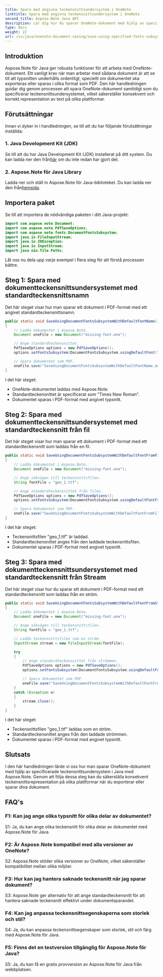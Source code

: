 ```yaml
---
title: Spara med angivna teckensnittsundersystem i OneNote
linktitle: Spara med angivna teckensnittsundersystem i OneNote
second_title: Aspose.Note Java API
description: Lär dig hur du sparar OneNote-dokument med hjälp av specificerade teckensnittsundersystem i Java med Aspose.Note. Säkerställ konsekvent teckensnittsrepresentation över plattformar utan ansträngning.
type: docs
weight: 22
url: /sv/java/onenote-document-saving/save-using-specified-fonts-subsystem/
---
```

## Introduktion

Aspose.Note för Java ger robusta funktioner för att arbeta med OneNote-dokument. Ett vanligt krav när man arbetar med sådana dokument är att se till att typsnitten underhålls ordentligt, speciellt om dokumentet ska exporteras eller sparas i olika format som PDF. Den här handledningen guidar dig genom processen att spara OneNote-dokument samtidigt som du specificerar teckensnittsundersystemet, vilket säkerställer konsekvent och korrekt representation av text på olika plattformar.

## Förutsättningar

Innan vi dyker in i handledningen, se till att du har följande förutsättningar inställda:

### 1. Java Development Kit (JDK)

 Se till att du har Java Development Kit (JDK) installerat på ditt system. Du kan ladda ner den från[här](https://www.oracle.com/java/technologies/javase-jdk15-downloads.html) om du inte redan har gjort det.

### 2. Aspose.Note för Java Library

 Ladda ner och ställ in Aspose.Note för Java-biblioteket. Du kan ladda ner den från[hemsida](https://releases.aspose.com/note/java/).

## Importera paket

Se till att importera de nödvändiga paketen i ditt Java-projekt:

```java
import com.aspose.note.Document;
import com.aspose.note.PdfSaveOptions;
import com.aspose.note.fonts.DocumentFontsSubsystem;
import java.io.FileInputStream;
import java.io.IOException;
import java.io.InputStream;
import java.nio.file.Paths;
```

Låt oss nu dela upp varje exempel i flera steg för att förstå processen bättre.

## Steg 1: Spara med dokumentteckensnittsundersystemet med standardteckensnittsnamn

Det här steget visar hur man sparar ett dokument i PDF-format med ett angivet standardteckensnittsnamn.

```java
public static void SaveUsingDocumentFontsSubsystemWithDefaultFontName() throws IOException
{
    // Ladda dokumentet i Aspose.Note.
    Document oneFile = new Document("missing-font.one");

    // Ange standardteckensnittet.
    PdfSaveOptions options = new PdfSaveOptions();
    options.setFontsSubsystem(DocumentFontsSubsystem.usingDefaultFont("Times New Roman"));

    // Spara dokumentet som PDF.
    oneFile.save("SaveUsingDocumentFontsSubsystemWithDefaultFontName_out.pdf", options);
}
```

I det här steget:
- OneNote-dokumentet laddas med Aspose.Note.
- Standardteckensnittet är specificerat som "Times New Roman".
- Dokumentet sparas i PDF-format med angivet typsnitt.

## Steg 2: Spara med dokumentteckensnittsundersystemet med standardteckensnitt från fil

Det här steget visar hur man sparar ett dokument i PDF-format med ett standardteckensnitt som laddas från en fil.

```java
public static void SaveUsingDocumentFontsSubsystemWithDefaultFontFromFile() throws IOException
{
    // Ladda dokumentet i Aspose.Note.
    Document oneFile = new Document("missing-font.one");

    // Ange sökvägen till teckensnittsfilen.
    String fontFile = "geo_1.ttf";

    // Ange standardteckensnittet från filen.
    PdfSaveOptions options = new PdfSaveOptions();
    options.setFontsSubsystem(DocumentFontsSubsystem.usingDefaultFontFromFile(fontFile));

    // Spara dokumentet som PDF.
    oneFile.save("SaveUsingDocumentFontsSubsystemWithDefaultFontFromFile_out.pdf", options);
}
```

I det här steget:
- Teckensnittsfilen "geo_1.ttf" är laddad.
- Standardteckensnittet anges från den laddade teckensnittsfilen.
- Dokumentet sparas i PDF-format med angivet typsnitt.

## Steg 3: Spara med dokumentteckensnittsundersystemet med standardteckensnitt från Stream

Det här steget visar hur du sparar ett dokument i PDF-format med ett standardteckensnitt som laddas från en ström.

```java
public static void SaveUsingDocumentFontsSubsystemWithDefaultFontFromStream() throws IOException
{
    // Ladda dokumentet i Aspose.Note.
    Document oneFile = new Document("missing-font.one");

    // Ange sökvägen till teckensnittsfilen.
    String fontFile = "geo_1.ttf";

    // Ladda teckensnittsfilen som en ström.
    InputStream stream = new FileInputStream(fontFile);

    try
    {
        // Ange standardteckensnittet från strömmen.
        PdfSaveOptions options = new PdfSaveOptions();
        options.setFontsSubsystem(DocumentFontsSubsystem.usingDefaultFontFromStream(stream));

        // Spara dokumentet som PDF.
        oneFile.save("SaveUsingDocumentFontsSubsystemWithDefaultFontFromStream_out.pdf", options);
    }
    catch (Exception e)
    {
        stream.close();
    }
}
```

I det här steget:
- Teckensnittsfilen "geo_1.ttf" laddas som en ström.
- Standardteckensnittet anges från den laddade strömmen.
- Dokumentet sparas i PDF-format med angivet typsnitt.

## Slutsats

I den här handledningen lärde vi oss hur man sparar OneNote-dokument med hjälp av specificerade teckensnittsundersystem i Java med Aspose.Note. Genom att följa dessa steg kan du säkerställa konsekvent teckensnittsrepresentation på olika plattformar när du exporterar eller sparar dina dokument.

## FAQ's

### F1: Kan jag ange olika typsnitt för olika delar av dokumentet?

S1: Ja, du kan ange olika teckensnitt för olika delar av dokumentet med Aspose.Note för Java.

### F2: Är Aspose.Note kompatibel med alla versioner av OneNote?

S2: Aspose.Note stöder olika versioner av OneNote, vilket säkerställer kompatibilitet mellan olika miljöer.

### F3: Hur kan jag hantera saknade teckensnitt när jag sparar dokument?

S3: Aspose.Note ger alternativ för att ange standardteckensnitt för att hantera saknade teckensnitt effektivt under dokumentsparandet.

### F4: Kan jag anpassa teckensnittsegenskaperna som storlek och stil?

S4: Ja, du kan anpassa teckensnittsegenskaper som storlek, stil och färg med Aspose.Note för Java.

### F5: Finns det en testversion tillgänglig för Aspose.Note för Java?

S5: Ja, du kan få en gratis provversion av Aspose.Note för Java från webbplatsen.